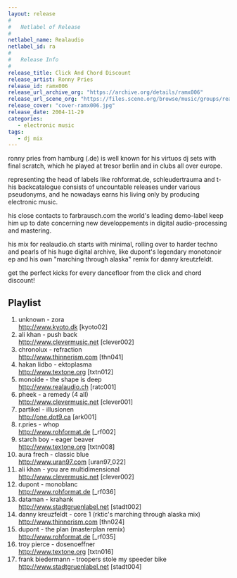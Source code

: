 ```yaml
---
layout: release
#
#   Netlabel of Release
#
netlabel_name: Realaudio
netlabel_id: ra
#
#   Release Info
#
release_title: Click And Chord Discount
release_artist: Ronny Pries
release_id: ramx006
release_url_archive_org: "https://archive.org/details/ramx006"
release_url_scene_org: "https://files.scene.org/browse/music/groups/realaudio/"
release_cover: "cover-ramx006.jpg"
release_date: 2004-11-29
categories:
   - electronic music
tags:
   - dj mix
---
```

ronny pries from hamburg (.de) is well known for his virtuos dj sets with final scratch, which he played at tresor berlin and in clubs all over europe.

representing the head of labels like rohformat.de, schleudertrauma and t- his backcatalogue consists of uncountable releases under various pseudonyms, and he nowadays earns his living only by producing electronic music.

his close contacts to farbrausch.com the world's leading demo-label keep him up to date concerning new developpements in digital audio-processing and mastering.

his mix for realaudio.ch starts with minimal, rolling over to harder techno and pearls of his huge digital archive, like dupont's legendary monotonoir ep and his own "marching through alaska" remix for danny kreutzfeldt.

get the perfect kicks for every dancefloor from the click and chord discount!



## Playlist

01. unknown - zora  
http://www.kyoto.dk [kyoto02]
02. ali khan - push back  
http://www.clevermusic.net [clever002]
03. chronolux - refraction  
http://www.thinnerism.com [thn041]
04. hakan lidbo - ektoplasma  
http://www.textone.org [txtn012]
05. monoide - the shape is deep  
http://www.realaudio.ch [ratc001]
06. pheek - a remedy (4 all)  
http://www.clevermusic.net [clever001]
07. partikel - illusionen  
http://one.dot9.ca [ark001]
08. r.pries - whop  
http://www.rohformat.de [_rf002]
09. starch boy - eager beaver  
http://www.textone.org [txtn008]
10. aura frech - classic blue  
http://www.uran97.com [uran97_022]
11. ali khan - you are multidimensional  
http://www.clevermusic.net [clever002]
12. dupont - monoblanc  
http://www.rohformat.de [_rf036]
13. dataman - krahank  
http://www.stadtgruenlabel.net [stadt002]
14. danny kreuzfeldt - core 1 (rktic's marching through alaska mix)  
http://www.thinnerism.com [thn024]
15. dupont - the plan (masterplan remix)  
http://www.rohformat.de [_rf035]
16. troy pierce - dosenoeffner  
http://www.textone.org [txtn016]
17. frank biedermann - troopers stole my speeder bike  
http://www.stadtgruenlabel.net [stadt004]